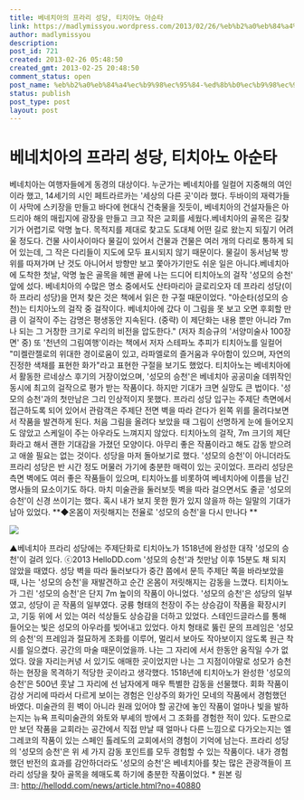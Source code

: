 ```yaml
---
title: 베네치아의 프라리 성당, 티치아노 아순타
link: https://madlymissyou.wordpress.com/2013/02/26/%eb%b2%a0%eb%84%a4%ec%b9%98%ec%95%84-%ed%8b%b0%ec%b9%98%ec%95%84%eb%85%b8-%ec%95%84%ec%88%9c%ed%83%80/
author: madlymissyou
description: 
post_id: 721
created: 2013-02-26 05:48:50
created_gmt: 2013-02-25 20:48:50
comment_status: open
post_name: %eb%b2%a0%eb%84%a4%ec%b9%98%ec%95%84-%ed%8b%b0%ec%b9%98%ec%95%84%eb%85%b8-%ec%95%84%ec%88%9c%ed%83%80
status: publish
post_type: post
layout: post
---
```


# 베네치아의 프라리 성당, 티치아노 아순타

베네치아는 여행자들에게 동경의 대상이다. 누군가는 베네치아를 일컬어 지중해의 여인이라 했고, 14세기의 시인 페트라르카는 '세상의 다른 곳'이라 했다. 두바이의 재력가들이 사막에 스키장을 만들고 바다에 현대식 건축물을 짓듯이, 베네치아의 건설자들은 아드리아 해의 매립지에 광장을 만들고 크고 작은 교회를 세웠다.베네치아의 골목은 길찾기가 어렵기로 악명 높다. 목적지를 제대로 찾고도 도대체 어떤 길로 왔는지 되짚기 어려울 정도다. 건물 사이사이마다 물길이 있어서 건물과 건물은 여러 개의 다리로 통하게 되어 있는데, 그 작은 다리들이 지도에 모두 표시되지 않기 때문이다. 물길이 동서남북 방위를 따져가며 난 것도 아니어서 방향만 보고 쫓아가기만도 쉬운 일은 아니다.베네치아에 도착한 첫날, 악명 높은 골목을 헤맨 끝에 나는 드디어 티치아노의 걸작 '성모의 승천' 앞에 섰다. 베네치아의 수많은 명소 중에서도 산타마리아 글로리오자 데 프라리 성당(이하 프라리 성당)을 먼저 찾은 것은 책에서 읽은 한 구절 때문이었다. "아순타(성모의 승천)는 티치아노의 걸작 중 걸작이다. 베네치아에 갔다 이 그림을 못 보고 오면 후회할 만큼 이 걸작이 주는 감명은 평생동안 지속된다. (중략) 이 제단화는 내용 뿐만 아니라 7m나 되는 그 거창한 크기로 우리의 비전을 압도한다." (저자 최승규의 '서양미술사 100장면' 중) 또 '천년의 그림여행'이라는 책에서 저자 스테파노 추피가 티치아노를 일컬어 "미켈란젤로의 위대한 경이로움이 있고, 라파엘로의 즐거움과 우아함이 있으며, 자연의 진정한 색채를 표현한 화가"라고 표현한 구절을 보기도 했었다. 티치아노는 베네치아에서 활동한 르네상스 후기의 거장이었으며, '성모의 승천'은 베네치아 공공미술 데뷔작인 동시에 최고의 걸작으로 평가 받는 작품이다. 하지만 기대가 크면 실망도 큰 법이다. '성모의 승천'과의 첫만남은 그리 인상적이지 못했다. 프라리 성당 입구는 주제단 측면에서 접근하도록 되어 있어서 관람객은 주제단 전면 벽을 따라 걷다가 왼쪽 위를 올려다보면서 작품을 발견하게 된다. 처음 그림을 올려다 보았을 때 그림이 선명하게 눈에 들어오지도 않았고 스케일이 주는 아우라도 느껴지지 않았다. 티치아노의 걸작, 7m 크기의 제단화라고 해서 괜한 기대감을 가졌던 모양이다. 아무리 좋은 작품이라고 해도 감동 받으려고 애쓸 필요는 없는 것이다. 성당을 마저 돌아보기로 했다. '성모의 승천'이 아니더라도 프라리 성당은 반 시간 정도 머물러 가기에 충분한 매력이 있는 곳이었다. 프라리 성당은 측면 벽에도 여러 좋은 작품들이 있으며, 티치아노를 비롯하여 베네치아에 이름을 남긴 명사들의 묘소이기도 하다. 마치 미술관을 둘러보듯 벽을 따라 걸으면서도 줄곧 '성모의 승천'이 신경 쓰이기는 했다. 혹시 내가 보지 못한 뭔가 있지 않을까 하는 일말의 기대가 남아 있었다. **◆온몸이 저릿해지는 전율로 '성모의 승천'을 다시 만나다 **

![](http://www.hellodd.com/data/photos/IMAGE/NEWS//2013/02/20130226141546.jpg)

▲베네치아 프라리 성당에는 주제단화로 티치아노가 1518년에 완성한 대작 '성모의 승천'이 걸려 있다. ⓒ2013 HelloDD.com
'성모의 승천'과 첫만남 이후 15분도 채 되지 않았을 때였다. 성당 벽을 따라 둘러보다가 중간 쯤에서 문득 주제단 쪽을 바라보았을 때, 나는 '성모의 승천'을 재발견하고 순간 온몸이 저릿해지는 감동을 느꼈다. 티치아노가 그린 '성모의 승천'은 단지 7m 높이의 작품이 아니었다. '성모의 승천'은 성당의 일부였고, 성당이 곧 작품의 일부였다. 궁륭 형태의 천장이 주는 상승감이 작품을 확장시키고, 기둥 위에 서 있는 여러 석상들도 상승감을 더하고 있었다. 스테인드글라스를 통해 들어오는 빛은 성모의 아우라를 빚어내고 있었다. 아치 형태로 뚫린 문의 프레임은 '성모의 승천'의 프레임과 절묘하게 조화를 이루어, 멀리서 보아도 작아보이지 않도록 원근 착시를 일으켰다. 공간의 마술 때문이었을까. 나는 그 자리에 서서 한동안 움직일 수가 없었다. 앉을 자리는커녕 서 있기도 애매한 곳이었지만 나는 그 지점이야말로 성모가 승천하는 현장을 목격하기 적당한 곳이라고 생각했다. 1518년에 티치아노가 완성한 '성모의 승천'은 500년 훗날 그 자리에 선 남자에게 매우 특별한 감동을 선물했다. 회화 작품이 감상 거리에 따라서 다르게 보이는 경험은 인상주의 화가인 모네의 작품에서 경험했던 바였다. 미술관의 흰 벽이 아니라 원래 있어야 할 공간에 놓인 작품이 얼마나 빛을 발하는지는 뉴욕 프릭미술관의 와토와 부셰의 방에서 그 조화를 경험한 적이 있다. 도판으로만 보던 작품을 교회라는 공간에서 직접 만날 때 얼마나 다른 느낌으로 다가오는지는 엘 그레코의 작품이 있는 스페인 톨레도의 교회에서의 경험이 기억에 남는다. 프라리 성당의 '성모의 승천'은 위 세 가지 감동 포인트를 모두 경험할 수 있는 작품이다. 내가 경험했던 반전의 효과를 감안하더라도 '성모의 승천'은 베네치아를 찾는 많은 관광객들이 프라리 성당을 찾아 골목을 헤매도록 하기에 충분한 작품이었다. * 원본 링크: http://hellodd.com/news/article.html?no=40880